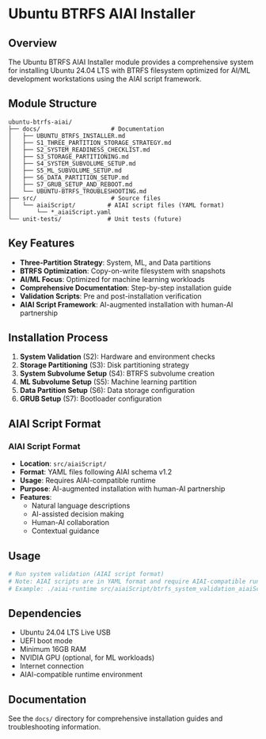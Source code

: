 # Ubuntu BTRFS AIAI Installer

## Overview

The Ubuntu BTRFS AIAI Installer module provides a comprehensive system for installing Ubuntu 24.04 LTS with BTRFS filesystem optimized for AI/ML development workstations using the AIAI script framework.

## Module Structure

```
ubuntu-btrfs-aiai/
├── docs/                    # Documentation
│   ├── UBUNTU_BTRFS_INSTALLER.md
│   ├── S1_THREE_PARTITION_STORAGE_STRATEGY.md
│   ├── S2_SYSTEM_READINESS_CHECKLIST.md
│   ├── S3_STORAGE_PARTITIONING.md
│   ├── S4_SYSTEM_SUBVOLUME_SETUP.md
│   ├── S5_ML_SUBVOLUME_SETUP.md
│   ├── S6_DATA_PARTITION_SETUP.md
│   ├── S7_GRUB_SETUP_AND_REBOOT.md
│   └── UBUNTU-BTRFS_TROUBLESHOOTING.md
├── src/                     # Source files
│   └── aiaiScript/         # AIAI script files (YAML format)
│       └── *_aiaiScript.yaml
└── unit-tests/             # Unit tests (future)
```

## Key Features

- **Three-Partition Strategy**: System, ML, and Data partitions
- **BTRFS Optimization**: Copy-on-write filesystem with snapshots
- **AI/ML Focus**: Optimized for machine learning workloads
- **Comprehensive Documentation**: Step-by-step installation guide
- **Validation Scripts**: Pre and post-installation verification
- **AIAI Script Framework**: AI-augmented installation with human-AI partnership

## Installation Process

1. **System Validation** (S2): Hardware and environment checks
2. **Storage Partitioning** (S3): Disk partitioning strategy
3. **System Subvolume Setup** (S4): BTRFS subvolume creation
4. **ML Subvolume Setup** (S5): Machine learning partition
5. **Data Partition Setup** (S6): Data storage configuration
6. **GRUB Setup** (S7): Bootloader configuration

## AIAI Script Format

### AIAI Script Format
- **Location**: `src/aiaiScript/`
- **Format**: YAML files following AIAI schema v1.2
- **Usage**: Requires AIAI-compatible runtime
- **Purpose**: AI-augmented installation with human-AI partnership
- **Features**: 
  - Natural language descriptions
  - AI-assisted decision making
  - Human-AI collaboration
  - Contextual guidance

## Usage

```bash
# Run system validation (AIAI script format)
# Note: AIAI scripts are in YAML format and require AIAI-compatible runtime
# Example: ./aiai-runtime src/aiaiScript/btrfs_system_validation_aiaiScript.yaml
```

## Dependencies

- Ubuntu 24.04 LTS Live USB
- UEFI boot mode
- Minimum 16GB RAM
- NVIDIA GPU (optional, for ML workloads)
- Internet connection
- AIAI-compatible runtime environment

## Documentation

See the `docs/` directory for comprehensive installation guides and troubleshooting information. 